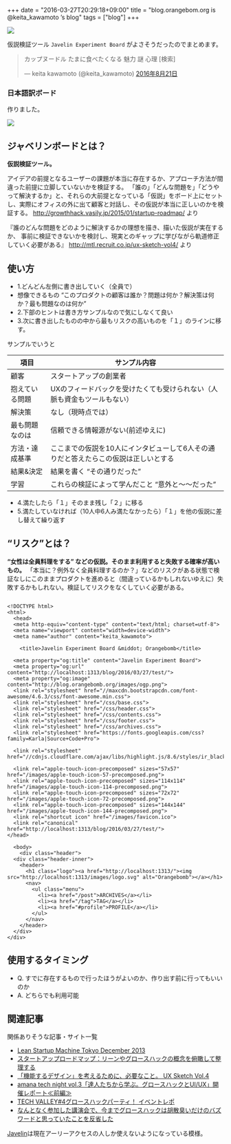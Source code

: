 +++
date = "2016-03-27T20:29:18+09:00"
title = "blog.orangebom.org is @keita_kawamoto ’s blog"
tags = ["blog"]
+++

![](https://cloud.githubusercontent.com/assets/1661325/13044802/8b32ee84-d413-11e5-893c-ba4f64ac6950.png)

仮説検証ツール `Javelin Experiment Board` がよさそうだったのでまとめます。

<blockquote class="twitter-tweet" data-lang="ja"><p lang="ja" dir="ltr">カップヌードル   たまに食べたくなる   魅力   謎    心理   [検索]</p>&mdash; keita kawamoto (@keita_kawamoto) <a href="https://twitter.com/keita_kawamoto/status/767297926783639556">2016年8月21日</a></blockquote>
<script async src="//platform.twitter.com/widgets.js" charset="utf-8"></script>

### 日本語訳ボード

作りました。

![](https://cloud.githubusercontent.com/assets/1661325/13044802/8b32ee84-d413-11e5-893c-ba4f64ac6950.png)

## ジャベリンボードとは？

**仮説検証ツール。**

アイデアの前提となるユーザーの課題が本当に存在するか、アプローチ方法が間違った前提に立脚していないかを検証する。
「誰の」「どんな問題を」「どうやって解決するか」と、それらの大前提となっている「仮説」をボード上にセットし、実際にオフィスの外に出て顧客と対話し、その仮説が本当に正しいのかを検証する。
http://growthhack.vasily.jp/2015/01/startup-roadmap/ より

『誰のどんな問題をどのように解決するかの理想を描き、描いた仮説が実在するか、
事前に検証できないかを検討し、現実とのギャップに学びながら軌道修正していく必要がある』
http://mtl.recruit.co.jp/ux-sketch-vol4/ より

<script async class="speakerdeck-embed" data-id="3aa195056add46a4a1ada25338538df1" data-ratio="1.33333333333333" src="//speakerdeck.com/assets/embed.js"></script>

## 使い方

- 1.どんどん左側に書き出していく（全員で）
 - 想像できるもの “このプロダクトの顧客は誰か？問題は何か？解決策は何か？最も問題なのは何か”
- 2.下部のヒントは書き方サンプルなので気にしなくて良い
- 3.次に書き出したものの中から最もリスクの高いものを「１」のラインに移す。

サンプルでいうと

項目|サンプル内容
---|---
顧客|スタートアップの創業者
抱えている問題|UXのフィードバックを受けたくても受けられない（人脈も資金もツールもない）
解決策|なし（現時点では）
最も問題なのは|信頼できる情報源がない(前述ゆえに)
方法・達成基準|ここまでの仮説を10人にインタビューして6人その通りだと答えたらこの仮説は正しいとする
結果&決定|結果を書く “その通りだった”
学習|これらの検証によって学んだこと “意外と〜〜だった”

- 4.満たしたら「１」そのまま残し「２」に移る
- 5.満たしていなければ（10人中6人み満たなかったら）「１」を他の仮説に差し替えて繰り返す

## “リスク”とは？

**“女性は全員料理をする” などの仮説。そのまま利用すると失敗する確率が高いもの。**
「本当に？例外なく全員料理するのか？」などのリスクがある状態で検証なしにこのままプロダクトを進めると（間違っているかもしれないゆえに）失敗するかもしれない。検証してリスクをなくしていく必要がある。

```

<!DOCTYPE html>
<html>
  <head>
  <meta http-equiv="content-type" content="text/html; charset=utf-8">
  <meta name="viewport" content="width=device-width">
  <meta name="author" content="keita_kawamoto">

    <title>Javelin Experiment Board &middot; Orangebomb</title>

  <meta property="og:title" content="Javelin Experiment Board">
  <meta property="og:url" content="http://localhost:1313/blog/2016/03/27/test/">
  <meta property="og:image" content="http://blog.orangebomb.org/images/ogp.png">
  <link rel="stylesheet" href="//maxcdn.bootstrapcdn.com/font-awesome/4.6.3/css/font-awesome.min.css">
  <link rel="stylesheet" href="/css/base.css">
  <link rel="stylesheet" href="/css/header.css">
  <link rel="stylesheet" href="/css/contents.css">
  <link rel="stylesheet" href="/css/footer.css">
  <link rel="stylesheet" href="/css/archives.css">
  <link rel="stylesheet" href="https://fonts.googleapis.com/css?family=Karla|Source+Code+Pro">

  <link rel="stylesheet" href="//cdnjs.cloudflare.com/ajax/libs/highlight.js/8.6/styles/ir_black.min.css">

  <link rel="apple-touch-icon-precomposed" sizes="57x57"   href="/images/apple-touch-icon-57-precomposed.png">
  <link rel="apple-touch-icon-precomposed" sizes="114x114" href="/images/apple-touch-icon-114-precomposed.png">
  <link rel="apple-touch-icon-precomposed" sizes="72x72"   href="/images/apple-touch-icon-72-precomposed.png">
  <link rel="apple-touch-icon-precomposed" sizes="144x144" href="/images/apple-touch-icon-144-precomposed.png">
  <link rel="shortcut icon" href="/images/favicon.ico">
  <link rel="canonical" href="http://localhost:1313/blog/2016/03/27/test/">
</head>

  <body>
    <div class="header">
  <div class="header-inner">
    <header>
      <h1 class="logo"><a href="http://localhost:1313/"><img src="http://localhost:1313/images/logo.svg" alt="Orangebomb"></a></h1>
      <nav>
        <ul class="menu">
          <li><a href="/post">ARCHIVES</a></li>
          <li><a href="/tag">TAG</a></li>
          <li><a href="#profile">PROFILE</a></li>
        </ul>
      </nav>
    </header>
  </div>
</div>

```

## 使用するタイミング

- Q. すでに存在するもので行ったほうがよいのか、作り出す前に行ってもいいのか
- A. どちらでも利用可能

## 関連記事

関係ありそうな記事・サイト一覧

- [Lean Startup Machine Tokyo December 2013](http://www.dnp.co.jp/cio/servicedesignlab/publicity-lsmt.html)
- [スタートアップロードマップ：リーンやグロースハックの概念を俯瞰して整理する](http://growthhack.vasily.jp/2015/01/startup-roadmap/)
- [「機能するデザイン」を考えるために、必要なこと。 UX Sketch Vol.4](http://mtl.recruit.co.jp/ux-sketch-vol4/)
- [amana tech night vol.3「達人たちから学ぶ。グロースハックとUI/UX」開催レポート≪前編≫](http://amanatech.org/amana-tech-night-vol-3_report-1)
- [TECH VALLEY#4グロースハックパーティ！ イベントレポ](http://suidenoti.hatenablog.com/entry/2015/04/27/214630)
- [なんとなく参加した講演会で、今までグロースハックは胡散臭いだけのバズワードと思っていたことを反省した](http://ojisan-a.hatenablog.com/entry/2015/04/15/233236)

[Javelin](http://vip.javelin.com/)は現在アーリーアクセスの人しか使えないようになっている模様。
